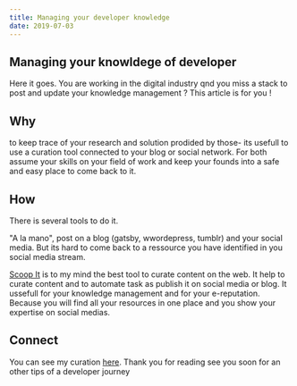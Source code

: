 ```yaml
---
title: Managing your developer knowledge
date: 2019-07-03
---
```


## Managing your knowldege of developer
Here it goes. You are working in the digital industry qnd you miss a stack to post and update your knowledge management ? This article is for you !

## Why
to keep trace of your research and solution prodided by those- its usefull to use a curation tool connected to your blog or social network. For both assume your skills on your field of work and keep your founds into a safe and easy place to come back to it.

## How
There is several tools to do it.

"A la mano", post on a blog (gatsby, wwordepress, tumblr) and your social media. But its hard to come back to a ressource you have identified in you social media stream. 


<a href="https://www.scoop.it">Scoop It</a> is to my mind the best tool to curate content on the web. It help to curate content and to automate task as publish it on social media or blog. It ussefull for your knowledge management and for your e-reputation. Because you will find all your resources in one place and you show your expertise on social medias.

## Connect

You can see my curation <a href="https://www.scoop.it/topic/webdesign-user-experience-by-the-au-fil">here</a>. Thank you for reading see you soon for an other tips of a developer journey
